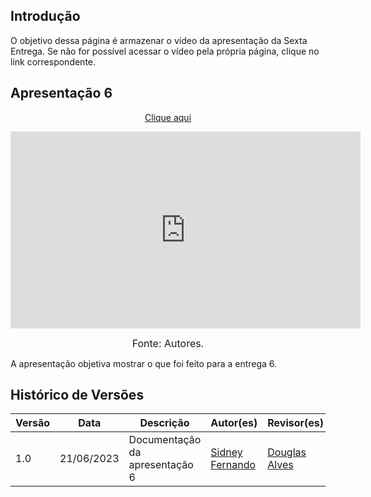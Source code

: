 ## Introdução

O objetivo dessa página é armazenar o vídeo da apresentação da Sexta Entrega. Se não for possível acessar o vídeo pela própria página, clique no link correspondente.

## Apresentação 6
<p style="text-align: center"><a href="https://www.youtube.com/watch?v=lEm6wGfnnfI&ab_channel=SidneyFernando" target="blanket">Clique aqui</a></p>



<p style="text-align: center"><iframe width="560" height="315" src="https://www.youtube.com/embed/lEm6wGfnnfI" title="YouTube video player" frameborder="0" allow="accelerometer; autoplay; clipboard-write; encrypted-media; gyroscope; picture-in-picture; web-share" allowfullscreen></iframe></p>

<font size="3"><p style="text-align: center">Fonte: Autores.</p></font>


A apresentação objetiva mostrar o que foi feito para a entrega 6.



## Histórico de Versões

Versão  | Data | Descrição | Autor(es) | Revisor(es)
-------- | ------ | ------ | ---------- | ----------
1.0 | 21/06/2023 | Documentação da apresentação 6 | [Sidney Fernando](https://github.com/nando3d3) | [Douglas Alves](https://github.com/dougalvs)